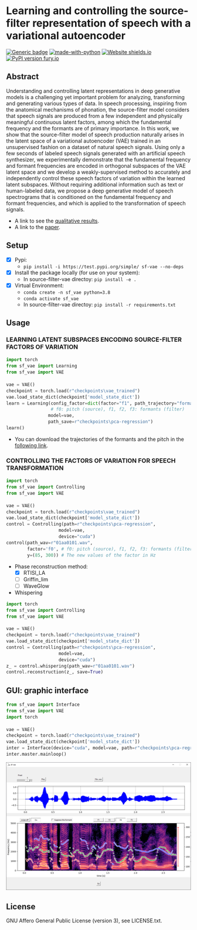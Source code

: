 
# Learning and controlling the source-filter representation of speech with a variational autoencoder
[![Generic badge](https://img.shields.io/badge/<STATUS>-<in_progress>-<COLOR>.svg)](https://github.com/samsad35/source-filter-vae)
[![made-with-python](https://img.shields.io/badge/Made%20with-Python-1f425f.svg)](https://www.python.org/)
[![Website shields.io](https://img.shields.io/website-up-down-green-red/http/shields.io.svg)](https://tinyurl.com/iclr2022)
[![PyPI version fury.io](https://badge.fury.io/py/ansicolortags.svg)](https://test.pypi.org/project/sf-vae/)
## Abstract

Understanding and controlling latent representations in deep generative models is a challenging yet important problem 
for analyzing, transforming and generating various types of data. In speech processing, inspiring from the anatomical 
mechanisms of phonation, the source-filter model considers that speech signals are produced from a few independent and 
physically meaningful continuous latent factors, among which the fundamental frequency and the formants are of primary 
importance. In this work, we show that the source-filter model of speech production naturally arises in the latent space
of a variational autoencoder (VAE) trained in an unsupervised fashion on a dataset of natural speech signals. Using only
a few seconds of labeled speech signals generated with an artificial speech synthesizer, we experimentally demonstrate
that the fundamental frequency and formant frequencies are encoded in orthogonal subspaces of the VAE latent space and
we develop a weakly-supervised method to accurately and independently control these speech factors of variation within 
the learned latent subspaces. Without requiring additional information such as text or human-labeled data, we propose a
deep generative model of speech spectrograms that is conditioned on the fundamental frequency and formant frequencies,
and which is applied to the transformation of speech signals.

- A link to see the [qualitative results](https://tinyurl.com/iclr2022).
- A link to the [paper](https://openreview.net/pdf?id=zxEfpcmTDnF). 

## Setup 
- [x] Pypi:  
  - ```pip install -i https://test.pypi.org/simple/ sf-vae --no-deps```
- [x] Install the package locally (for use on your system):  
  - In source-filter-vae directoy: ```pip install -e .```
- [x] Virtual Environment: 
  - ```conda create -n sf_vae python=3.8```
  - ```conda activate sf_vae```
  - In source-filter-vae directoy: ```pip install -r requirements.txt```

## Usage
### LEARNING LATENT SUBSPACES ENCODING SOURCE-FILTER FACTORS OF VARIATION 
```python
import torch
from sf_vae import Learning
from sf_vae import VAE

vae = VAE()
checkpoint = torch.load(r"checkpoints\vae_trained")
vae.load_state_dict(checkpoint['model_state_dict'])
learn = Learning(config_factor=dict(factor="f1", path_trajectory="formant_1\\f2-1600", dim=3),
                 # f0: pitch (source), f1, f2, f3: formants (filter)
                model=vae,
                path_save=r"checkpoints\pca-regression")
learn()
```
- You can download the trajectories of the formants and the pitch in the [following link](https://drive.google.com/file/d/1807TYczP9qp9N-47s-cGyn7vxft0RqvI/view?usp=sharing).
### CONTROLLING THE FACTORS OF VARIATION FOR SPEECH TRANSFORMATION
```python
import torch
from sf_vae import Controlling
from sf_vae import VAE

vae = VAE()
checkpoint = torch.load(r"checkpoints\vae_trained")
vae.load_state_dict(checkpoint['model_state_dict'])
control = Controlling(path=r"checkpoints\pca-regression",
                    model=vae,
                    device="cuda")
control(path_wav=r"01aa0101.wav", 
        factor='f0', # f0: pitch (source), f1, f2, f3: formants (filter)
        y=(85, 300)) # The new values of the factor in Hz
```
* Phase reconstruction method:
  * [x] RTISI_LA
  * [ ] Griffin_lim
  * [ ] WaveGlow
* Whispering
```python
import torch
from sf_vae import Controlling
from sf_vae import VAE

vae = VAE()
checkpoint = torch.load(r"checkpoints\vae_trained")
vae.load_state_dict(checkpoint['model_state_dict'])
control = Controlling(path=r"checkpoints\pca-regression",
                    model=vae,
                    device="cuda")
z_ = control.whispering(path_wav=r"01aa0101.wav")
control.reconstruction(z_, save=True)
```

## GUI: graphic interface
```python
from sf_vae import Interface
from sf_vae import VAE
import torch

vae = VAE()
checkpoint = torch.load(r"checkpoints\vae_trained")
vae.load_state_dict(checkpoint['model_state_dict'])
inter = Interface(device="cuda", model=vae, path=r"checkpoints\pca-regression")
inter.master.mainloop()
```
![image](images/interface.jpeg)

## License
GNU Affero General Public License (version 3), see LICENSE.txt.